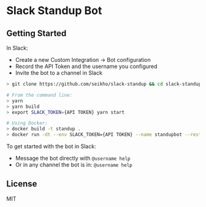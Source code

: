 # Slack Standup Bot

## Getting Started

In Slack:
- Create a new Custom Integration -> Bot configuration
- Record the API Token and the username you configured
- Invite the bot to a channel in Slack

```sh
> git clone https://github.com/seikho/slack-standup && cd slack-standup

# From the command line:
> yarn
> yarn build
> export SLACK_TOKEN={API TOKEN} yarn start

# Using Docker:
> docker build -t standup .
> docker run -dt --env SLACK_TOKEN={API TOKEN} --name standupbot --restart=always standup
```


To get started with the bot in Slack:
- Message the bot directly with `@username help`
- Or in any channel the bot is in: `@username help`

## License

MIT
